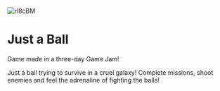 ![rl8cBM](https://github.com/brunolelis/FullTmeGameDev_JAM/assets/69200014/b9721b40-a011-4e88-a423-79f55069b257)

# Just a Ball
Game made in a three-day Game Jam!

Just a ball trying to survive in a cruel galaxy!
Complete missions, shoot enemies and feel the adrenaline of fighting the balls!
